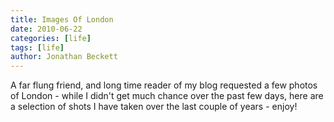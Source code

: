 ```yaml
---
title: Images Of London
date: 2010-06-22
categories: [life]
tags: [life]
author: Jonathan Beckett
---
```


A far flung friend, and long time reader of my blog requested a few photos of London - while I didn't get much chance over the past few days, here are a selection of shots I have taken over the last couple of years - enjoy!